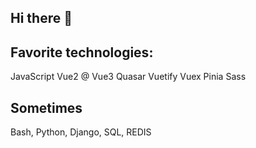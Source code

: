 ## Hi there 👋


## Favorite technologies:
JavaScript
Vue2 @ Vue3
Quasar
Vuetify
Vuex
Pinia
Sass


## Sometimes
Bash, Python, Django, SQL, REDIS

<!--
**KarolZawisza555/KarolZawisza555** is a ✨ _special_ ✨ repository because its `README.md` (this file) appears on your GitHub profile.

Here are some ideas to get you started:

- 🔭 
- 🌱 I’m currently learning ...
- 👯 I’m looking to collaborate on ...
- 🤔 I’m looking for help with ...
- 💬 Ask me about ...
- 📫 How to reach me: ...
- 😄 Pronouns: ...
- ⚡ Fun fact: ...
-->
